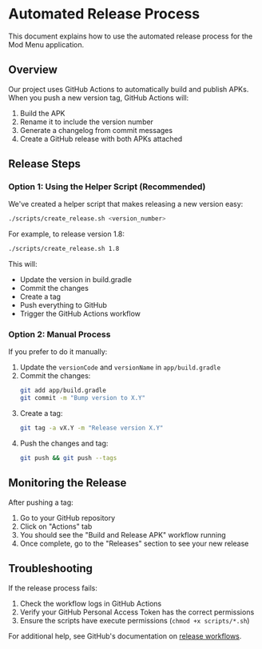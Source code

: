 # Automated Release Process

This document explains how to use the automated release process for the Mod Menu application.

## Overview

Our project uses GitHub Actions to automatically build and publish APKs. When you push a new version tag, GitHub Actions will:

1. Build the APK
2. Rename it to include the version number
3. Generate a changelog from commit messages
4. Create a GitHub release with both APKs attached

## Release Steps

### Option 1: Using the Helper Script (Recommended)

We've created a helper script that makes releasing a new version easy:

```bash
./scripts/create_release.sh <version_number>
```

For example, to release version 1.8:

```bash
./scripts/create_release.sh 1.8
```

This will:
- Update the version in build.gradle
- Commit the changes
- Create a tag
- Push everything to GitHub
- Trigger the GitHub Actions workflow

### Option 2: Manual Process

If you prefer to do it manually:

1. Update the `versionCode` and `versionName` in `app/build.gradle`
2. Commit the changes:
   ```bash
   git add app/build.gradle
   git commit -m "Bump version to X.Y"
   ```
3. Create a tag:
   ```bash
   git tag -a vX.Y -m "Release version X.Y"
   ```
4. Push the changes and tag:
   ```bash
   git push && git push --tags
   ```

## Monitoring the Release

After pushing a tag:

1. Go to your GitHub repository
2. Click on "Actions" tab
3. You should see the "Build and Release APK" workflow running
4. Once complete, go to the "Releases" section to see your new release

## Troubleshooting

If the release process fails:

1. Check the workflow logs in GitHub Actions
2. Verify your GitHub Personal Access Token has the correct permissions
3. Ensure the scripts have execute permissions (`chmod +x scripts/*.sh`)

For additional help, see GitHub's documentation on [release workflows](https://docs.github.com/en/actions/guides/about-releases).